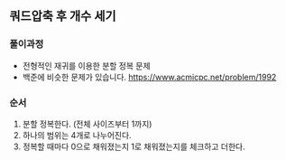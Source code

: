 ## 쿼드압축 후 개수 세기

### 풀이과정
- 전형적인 재귀를 이용한 분할 정복 문제
- 백준에 비슷한 문제가 있습니다. https://www.acmicpc.net/problem/1992

### 순서
1. 분할 정복한다. (전체 사이즈부터 1까지)
2. 하나의 범위는 4개로 나누어진다.
3. 정복할 때마다 0으로 채워졌는지 1로 채워졌는지를 체크하고 더한다.